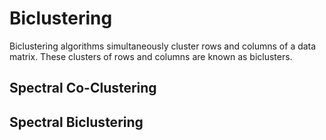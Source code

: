 # Biclustering
Biclustering algorithms simultaneously cluster rows and columns of a data matrix. These clusters of rows and columns are known as biclusters.
## Spectral Co-Clustering
## Spectral Biclustering
